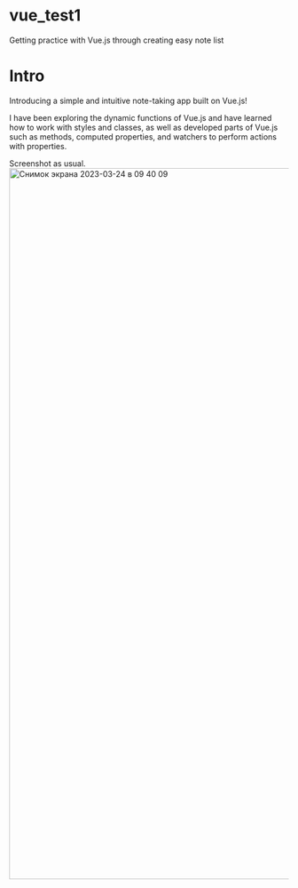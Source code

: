 # vue_test1
Getting practice with Vue.js through creating easy note list

# Intro
Introducing a simple and intuitive note-taking app built on Vue.js!

I have been exploring the dynamic functions of Vue.js and have learned how to work with styles and classes, as well as developed parts of Vue.js such as methods, computed properties, and watchers to perform actions with properties.

Screenshot as usual.
<img width="1280" alt="Снимок экрана 2023-03-24 в 09 40 09" src="https://user-images.githubusercontent.com/95095531/227446474-7aa33717-a46f-437a-a979-03f288911363.png">
